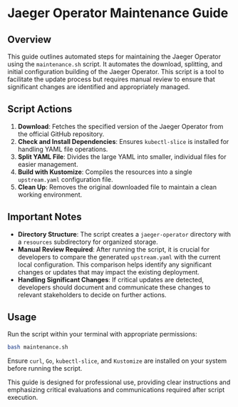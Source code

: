 # Jaeger Operator Maintenance Guide

## Overview

This guide outlines automated steps for maintaining the Jaeger Operator using the `maintenance.sh` script. It automates the download, splitting, and initial configuration building of the Jaeger Operator. This script is a tool to facilitate the update process but requires manual review to ensure that significant changes are identified and appropriately managed.

## Script Actions

1. **Download**: Fetches the specified version of the Jaeger Operator from the official GitHub repository.
2. **Check and Install Dependencies**: Ensures `kubectl-slice` is installed for handling YAML file operations.
3. **Split YAML File**: Divides the large YAML into smaller, individual files for easier management.
4. **Build with Kustomize**: Compiles the resources into a single `upstream.yaml` configuration file.
5. **Clean Up**: Removes the original downloaded file to maintain a clean working environment.

## Important Notes

- **Directory Structure**: The script creates a `jaeger-operator` directory with a `resources` subdirectory for organized storage.
- **Manual Review Required**: After running the script, it is crucial for developers to compare the generated `upstream.yaml` with the current local configuration. This comparison helps identify any significant changes or updates that may impact the existing deployment.
- **Handling Significant Changes**: If critical updates are detected, developers should document and communicate these changes to relevant stakeholders to decide on further actions.

## Usage

Run the script within your terminal with appropriate permissions:
```bash
bash maintenance.sh
```
Ensure `curl`, `Go`, `kubectl-slice`, and `Kustomize` are installed on your system before running the script.

This guide is designed for professional use, providing clear instructions and emphasizing critical evaluations and communications required after script execution.

